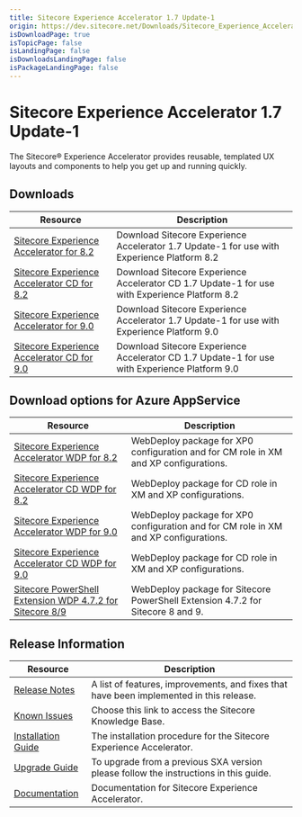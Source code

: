 ```yaml
---
title: Sitecore Experience Accelerator 1.7 Update-1
origin: https://dev.sitecore.net/Downloads/Sitecore_Experience_Accelerator/17/Sitecore_Experience_Accelerator_17_Update1.aspx
isDownloadPage: true
isTopicPage: false
isLandingPage: false
isDownloadsLandingPage: false
isPackageLandingPage: false
---
```


# Sitecore Experience Accelerator 1.7 Update-1

The Sitecore® Experience Accelerator provides reusable, templated UX layouts and components to help you get up and running quickly.

## Downloads

 | Resource | Description |
 | --- | --- |
 | [Sitecore Experience Accelerator for 8.2](https://scdp.blob.core.windows.net/downloads/Sitecore%20Experience%20Accelerator/17/Sitecore%20Experience%20Accelerator%2017%20Update1/Secure/Sitecore%20Experience%20Accelerator%201.7.1%20rev.%20180604%20for%208.2.zip) | Download Sitecore Experience Accelerator 1.7 Update-1 for use with Experience Platform 8.2 |
 | [Sitecore Experience Accelerator CD for 8.2](https://scdp.blob.core.windows.net/downloads/Sitecore%20Experience%20Accelerator/17/Sitecore%20Experience%20Accelerator%2017%20Update1/Secure/Sitecore%20Experience%20Accelerator%201.7.1%20rev.%20180604%20for%208.2%20CD.zip) | Download Sitecore Experience Accelerator CD 1.7 Update-1 for use with Experience Platform 8.2 |
 | [Sitecore Experience Accelerator for 9.0](https://scdp.blob.core.windows.net/downloads/Sitecore%20Experience%20Accelerator/17/Sitecore%20Experience%20Accelerator%2017%20Update1/Secure/Sitecore%20Experience%20Accelerator%201.7.1%20rev.%20180604%20for%209.0.zip) | Download Sitecore Experience Accelerator 1.7 Update-1 for use with Experience Platform 9.0 |
 | [Sitecore Experience Accelerator CD for 9.0](https://scdp.blob.core.windows.net/downloads/Sitecore%20Experience%20Accelerator/17/Sitecore%20Experience%20Accelerator%2017%20Update1/Secure/Sitecore%20Experience%20Accelerator%201.7.1%20rev.%20180604%20for%209.0%20CD.zip) | Download Sitecore Experience Accelerator CD 1.7 Update-1 for use with Experience Platform 9.0 |

## Download options for Azure AppService

 | Resource | Description |
 | --- | --- |
 | [Sitecore Experience Accelerator WDP for 8.2](https://scdp.blob.core.windows.net/downloads/Sitecore%20Experience%20Accelerator/17/Sitecore%20Experience%20Accelerator%2017%20Update1/Secure/Sitecore%20Experience%20Accelerator%201.7.1%20rev.%20180604%20for%208.2.scwdp.zip) | WebDeploy package for XP0 configuration and for CM role in XM and XP configurations. |
 | [Sitecore Experience Accelerator CD WDP for 8.2](https://scdp.blob.core.windows.net/downloads/Sitecore%20Experience%20Accelerator/17/Sitecore%20Experience%20Accelerator%2017%20Update1/Secure/Sitecore%20Experience%20Accelerator%201.7.1%20rev.%20180604%20for%208.2%20CD.scwdp.zip) | WebDeploy package for CD role in XM and XP configurations. |
 | [Sitecore Experience Accelerator WDP for 9.0](https://scdp.blob.core.windows.net/downloads/Sitecore%20Experience%20Accelerator/17/Sitecore%20Experience%20Accelerator%2017%20Update1/Secure/Sitecore%20Experience%20Accelerator%201.7.1%20rev.%20180604%20for%209.0.scwdp.zip) | WebDeploy package for XP0 configuration and for CM role in XM and XP configurations. |
 | [Sitecore Experience Accelerator CD WDP for 9.0](https://scdp.blob.core.windows.net/downloads/Sitecore%20Experience%20Accelerator/17/Sitecore%20Experience%20Accelerator%2017%20Update1/Secure/Sitecore%20Experience%20Accelerator%201.7.1%20rev.%20180604%20for%209.0%20CD.scwdp.zip) | WebDeploy package for CD role in XM and XP configurations. |
 | [Sitecore PowerShell Extension WDP 4.7.2 for Sitecore 8/9](https://scdp.blob.core.windows.net/downloads/Sitecore%20Experience%20Accelerator/16/Sitecore%20Experience%20Accelerator%2016%20Initial%20Release/Secure/Sitecore%20PowerShell%20Extensions-4.7.2%20for%20Sitecore%208.scwdp.zip) | WebDeploy package for Sitecore PowerShell Extension 4.7.2 for Sitecore 8 and 9. |

## Release Information

 | Resource | Description |
 | --- | --- |
 | [Release Notes](/downloads/Sitecore_Experience_Accelerator/17/Sitecore_Experience_Accelerator_17_Update1/Release_Notes) | A list of features, improvements, and fixes that have been implemented in this release. |
 | [Known Issues](https://kb.sitecore.net/articles/196733) | Choose this link to access the Sitecore Knowledge Base. |
 | [Installation Guide](https://scdp.blob.core.windows.net/downloads/Sitecore%20Experience%20Accelerator/17/Sitecore%20Experience%20Accelerator%2017%20Update1/Secure/SXA%201.7.1%20Installation%20Guide.pdf) | The installation procedure for the Sitecore Experience Accelerator. |
 | [Upgrade Guide](https://scdp.blob.core.windows.net/downloads/Sitecore%20Experience%20Accelerator/17/Sitecore%20Experience%20Accelerator%2017%20Update1/Secure/SXA%201.7.1%20Upgrade%20Guide.pdf) | To upgrade from a previous SXA version please follow the instructions in this guide. |
 | [Documentation](https://doc.sitecore.com/developers/sxa/17/sitecore-experience-accelerator/en/index-en.html) | Documentation for Sitecore Experience Accelerator. |
